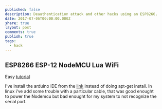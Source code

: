 ```yaml
---
published: false
description: Deauthentication attack and other hacks using an ESP8266.
date: 2017-07-06T00:00:00.000Z
share: true
layout: post
comments: true
publish: true
tags:
  - hack
---
```

## ESP8266 ESP-12 NodeMCU Lua WiFi

Easy [tutorial](https://github.com/spacehuhn/esp8266_deauther)    


I've install the arduino IDE from the [link](https://www.arduino.cc/en/Main/Software) instead of doing apt-get install.
In linux i've add some trouble with a particular cable, that was good enought to power the Nodemcu but bad enought for my system to not recognize the serial port. 